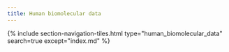 ```yaml
---
title: Human biomolecular data
---
```


{% include section-navigation-tiles.html type="human_biomolecular_data" search=true except="index.md" %}


